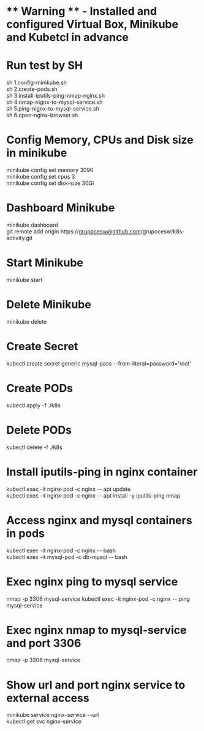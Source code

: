 # ** Warning ** - Installed and configured Virtual Box, Minikube and Kubetcl in advance

# Run test by SH
sh 1.config-minikube.sh</br>
sh 2.create-pods.sh</br>
sh 3.install-iputils-ping-nmap-nginx.sh</br>
sh 4.nmap-nignx-to-mysql-service.sh</br>
sh 5.ping-nignx-to-mysql-service.sh</br>
sh 6.open-nginx-browser.sh

# Config Memory, CPUs and Disk size in minikube
minikube config set memory 3096</br>
minikube config set cpus 3</br>
minikube config set disk-size 30Gi

# Dashboard Minikube
minikube dashboard</br>
git remote add origin https://grupocesw@github.com/grupocesw/k8s-activity.git

# Start Minikube
minikube start

# Delete Minikube
minikube delete

# Create Secret
kubectl create secret generic mysql-pass --from-literal=password='root'

# Create PODs
kubectl apply -f ./k8s

# Delete PODs
kubectl delete -f ./k8s

# Install iputils-ping in nginx container
kubectl exec -it nginx-pod -c nginx -- apt update</br>
kubectl exec -it nginx-pod -c nginx -- apt install -y iputils-ping nmap

# Access nginx and mysql containers in pods
kubectl exec -it nginx-pod -c nginx -- bash</br>
kubectl exec -it mysql-pod -c db-mysql -- bash

# Exec nginx ping to mysql service
nmap -p 3306 mysql-service
kubectl exec -it nginx-pod -c nginx -- ping mysql-service

# Exec nginx nmap to mysql-service and port 3306
nmap -p 3306 mysql-service

# Show url and port nginx service to external access
minikube service nginx-service --url</br>
kubectl get svc nginx-service